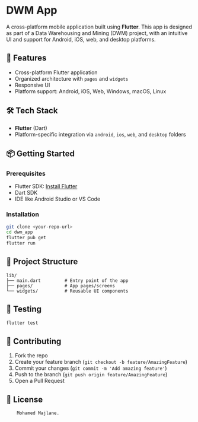 # DWM App

A cross-platform mobile application built using **Flutter**. This app is designed as part of a Data Warehousing and Mining (DWM) project, with an intuitive UI and support for Android, iOS, web, and desktop platforms.

## 🚀 Features

- Cross-platform Flutter application
- Organized architecture with `pages` and `widgets`
- Responsive UI
- Platform support: Android, iOS, Web, Windows, macOS, Linux

## 🛠️ Tech Stack

- **Flutter** (Dart)
- Platform-specific integration via `android`, `ios`, `web`, and `desktop` folders

## 📦 Getting Started

### Prerequisites

- Flutter SDK: [Install Flutter](https://flutter.dev/docs/get-started/install)
- Dart SDK
- IDE like Android Studio or VS Code

### Installation

```bash
git clone <your-repo-url>
cd dwm_app
flutter pub get
flutter run
```

## 📁 Project Structure

```
lib/
├── main.dart         # Entry point of the app
├── pages/            # App pages/screens
└── widgets/          # Reusable UI components
```

## 🧪 Testing

```bash
flutter test
```

## 🤝 Contributing

1. Fork the repo
2. Create your feature branch (`git checkout -b feature/AmazingFeature`)
3. Commit your changes (`git commit -m 'Add amazing feature'`)
4. Push to the branch (`git push origin feature/AmazingFeature`)
5. Open a Pull Request

## 📄 License

        Mohamed Majlane.
